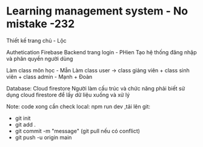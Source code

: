 # Learning management system - No mistake -232

Thiết kế trang chủ - Lộc

Authetication Firebase
Backend trang login - PHien
Tạo hệ thống đăng nhập và phân quyền người dùng

Làm class môn học - Mẫn
Làm class user -> class giảng viên + class sinh viên + class admin - Mạnh + Đoàn

Database: Cloud firestore
Người làm cấu trúc và chức năng phải biết sử dụng cloud firestore để lấy dữ liệu xuống và xử lý


Note:
code xong cần check local: npm run dev
,tải lên git:
+ git init
+ git add .
+ git commit -m "message"
  (git pull nếu có conflict)
+ git push -u origin main
